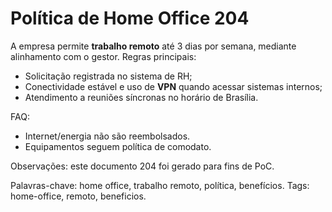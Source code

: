 # Política de Home Office 204

A empresa permite **trabalho remoto** até 3 dias por semana, mediante alinhamento com o gestor.
Regras principais:
- Solicitação registrada no sistema de RH;
- Conectividade estável e uso de **VPN** quando acessar sistemas internos;
- Atendimento a reuniões síncronas no horário de Brasília.

FAQ:
- Internet/energia não são reembolsados.
- Equipamentos seguem política de comodato.

Observações: este documento 204 foi gerado para fins de PoC.

Palavras-chave: home office, trabalho remoto, política, benefícios.
Tags: home-office, remoto, beneficios.
